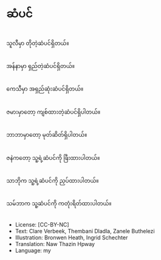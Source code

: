 # ဆံပင်

##
သူလီမှာ တိုတဲ့ဆံပင်ရှိတယ်။

##
အန်နာမှာ ရှည်တဲ့ဆံပင်ရှိတယ်။

##
ကေသီမှာ အရှည်ဆုံးဆံပင်ရှိတယ်။

##
ဇမားမှာတော့ ကျစ်ထားတဲ့ဆံပင်ရှိပါတယ်။

##
ဘာဘာမှာတော့ မုတ်ဆိတ်ရှိပါတယ်။

##
ဇနဲကတော့ သူ့ရဲ့ဆံပင်ကို ဖြီးထားပါတယ်။

##
သာဘိုက သူ့ရဲ့ဆံပင်ကို ညှပ်ထားပါတယ်။

##
သမ်ဘာက သူ့ဆံပင်ကို ကတုံးရိတ်ထားပါတယ်။

##
* License: [CC-BY-NC]
* Text: Clare Verbeek, Thembani Dladla, Zanele Buthelezi
* Illustration: Bronwen Heath, Ingrid Schechter
* Translation: Naw Thazin Hpway
* Language: my
